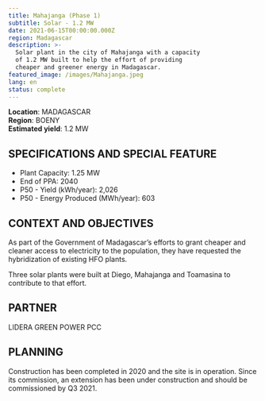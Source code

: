 ```yaml
---
title: Mahajanga (Phase 1)
subtitle: Solar - 1.2 MW
date: 2021-06-15T00:00:00.000Z
region: Madagascar
description: >-
  Solar plant in the city of Mahajanga with a capacity 
  of 1.2 MW built to help the effort of providing
  cheaper and greener energy in Madagascar.
featured_image: /images/Mahajanga.jpeg
lang: en
status: complete
---
```

**Location**: MADAGASCAR<br>
**Region**: BOENY<br>
**Estimated yield**: 1.2 MW<br>

## SPECIFICATIONS AND SPECIAL FEATURE

* Plant Capacity: 1.25 MW
* End of PPA: 2040
* P50 - Yield (kWh/year): 2,026
* P50 - Energy Produced (MWh/year): 603

## CONTEXT AND OBJECTIVES

As part of the Government of Madagascar’s efforts to grant cheaper and cleaner access to electricity to the population, they have requested the hybridization of existing HFO plants.

Three solar plants were built at Diego, Mahajanga and Toamasina to contribute to that effort.

## PARTNER

LIDERA GREEN POWER PCC

## PLANNING

Construction has been completed in 2020 and the site is in operation. Since its commission, an extension has been under construction and should be commissioned by Q3 2021. 
